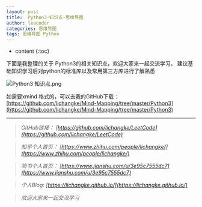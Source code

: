 ```yaml
---
layout: post
title:  Python3-知识点-思维导图
author: leacoder
categories: 思维导图 
tags: 思维导图 Python
---
```


* content
{:toc}

下面是我整理的关于 Python3的相关知识点，欢迎大家来一起交流学习。
建议基础知识学习后对python的标准库以及常用第三方库进行了解熟悉


![Python3 知识点.png](https://upload-images.jianshu.io/upload_images/16846478-1d6ee948be56bb87.png?imageMogr2/auto-orient/strip%7CimageView2/2/w/1240)


如需要xmind 格式的，可以去我的GitHub下载：
[https://github.com/lichangke/Mind-Mapping/tree/master/Python3](https://github.com/lichangke/Mind-Mapping/tree/master/Python3)

----
>*GitHub链接：*
>*[https://github.com/lichangke/LeetCode](https://github.com/lichangke/LeetCode)*

>*知乎个人首页：*
>*[https://www.zhihu.com/people/lichangke/](https://www.zhihu.com/people/lichangke/)*

>*简书个人首页：*
>*[https://www.jianshu.com/u/3e95c7555dc7](https://www.jianshu.com/u/3e95c7555dc7)*

>*个人Blog:*
>*[https://lichangke.github.io/](https://lichangke.github.io/)*

>*欢迎大家来一起交流学习*
